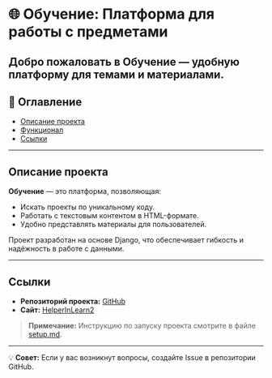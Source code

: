 # 🌐 Обучение: Платформа для работы с предметами

Добро пожаловать в **Обучение** — удобную платформу для темами и материалами.
---

## 📖 Оглавление
- [Описание проекта](#описание-проекта)
- [Функционал](#функционал)
- [Ссылки](#ссылки)

---

## Описание проекта
**Обучение** — это платформа, позволяющая:
- Искать проекты по уникальному коду.
- Работать с текстовым контентом в HTML-формате.
- Удобно представлять материалы для пользователей.

Проект разработан на основе Django, что обеспечивает гибкость и надёжность в работе с данными.

---

## Ссылки
- **Репозиторий проекта:** [GitHub](https://github.com/124476/PomocnikInLearn2/)
- **Сайт:** [HelperInLearn2](https://helperinlearn.pythonanywhere.com/)

> **Примечание:** Инструкцию по запуску проекта смотрите в файле [setup.md](setup.md).

---

💡 **Совет:** Если у вас возникнут вопросы, создайте Issue в репозитории GitHub.
